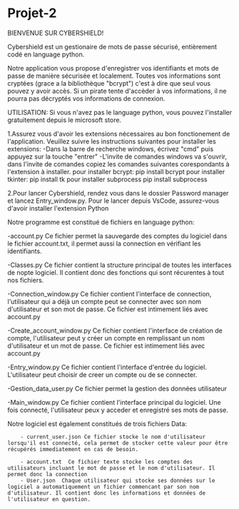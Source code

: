 # Projet-2

BIENVENUE SUR CYBERSHIELD!

Cybershield est un gestionaire de mots de passe sécurisé, entièrement codé en language python.

Notre application vous propose d'enregistrer vos identifiants et mots de passe de manière sécurisée et localement.
Toutes vos informations sont cryptées (grace a la bibliothèque "bcrypt") c'est à dire que seul vous pouvez y avoir accès.
Si un pirate tente d'accèder à vos informations, il ne pourra pas décryptés vos informations de connexion.

UTILISATION:
Si vous n'avez pas le language python, vous pouvez l'installer gratuitement depuis le microsoft store.

1.Assurez vous d'avoir les extensions nécessaires au bon fonctionement de l'application.
     Veuillez suivre les instructions suivantes pour installer les extensions:
       -Dans la barre de recherche windows, écrivez "cmd" puis appuyez sur la touche "entrer"
       -L'invite de comandes windows va s'ouvrir, dans l'invite de comandes copiez les comandes suivantes corespondants à l'extension à installer.
         pour installer bcrypt:
            pip install bcrypt
        pour installer tkinter:
            pip install tk
        pour installer subprocess
            pip install subprocess

2.Pour lancer Cybershield, rendez vous dans le dossier Password manager et lancez Entry_window.py.
Pour le lancer depuis VsCode, assurez-vous d'avoir installer l'extension Python

Notre programme est constitué de fichiers en language python:

  -account.py  Ce fichier permet la sauvegarde des comptes du logiciel dans le fichier account.txt, il permet aussi la connection en vérifiant les identifiants.

  -Classes.py Ce fichier contient la structure principal de toutes les interfaces de nopte logiciel. Il contient donc des fonctions qui sont récurentes à tout nos fichiers.

  -Connection_window.py Ce fichier contient l'interface de connection, l'utilisateur qui a déjà un compte peut se connecter avec son nom d'utilisateur et son mot de passe. Ce fichier est intimement liés avec account.py

  -Create_account_window.py  Ce fichier contient l'interface de création de compte, l'utilisateur peut y créer un compte en remplissant un nom d'utilisateur et un mot de passe. Ce fichier est intimement liés avec account.py

  -Entry_window.py  Ce fichier contient l'interface d'entrée du logiciel. L'utilisateur peut choisir de creer un compte ou de se connecter.

  -Gestion_data_user.py Ce fichier permet la gestion des données utilisateur
  
  -Main_window.py Ce fichier contient l'interface principal du logiciel. Une fois connecté, l'utilisateur peux y acceder et enregistré ses mots de passe.

Notre logiciel est également constitués de trois fichiers Data:

        - current_user.json Ce fichier stocke le nom d'utilisateur lorsqu'il est connecté, cela permet de stocker cette valeur pour être récupérés immediatement en cas de besoin.

        - account.txt  Ce fichier texte stocke les comptes des utilisateurs incluant le mot de passe et le nom d'utilisateur. Il permet donc la connection
        - User.json  Chaque utilisateur qui stocke ses données sur le logiciel a automatiquement un fichier commencant par son nom d'utilisateur. Il contient donc les informations et données de l'utilisateur en question.
